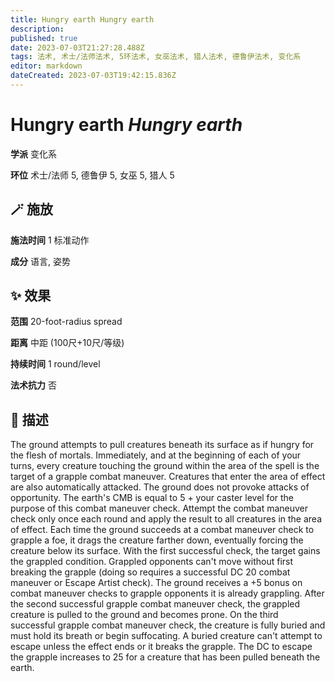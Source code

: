```yaml
---
title: Hungry earth Hungry earth
description: 
published: true
date: 2023-07-03T21:27:28.488Z
tags: 法术, 术士/法师法术, 5环法术, 女巫法术, 猎人法术, 德鲁伊法术, 变化系
editor: markdown
dateCreated: 2023-07-03T19:42:15.836Z
---
```


# **Hungry earth** *Hungry earth*

**学派** 变化系 

**环位** 术士/法师 5, 德鲁伊 5, 女巫 5, 猎人 5

## 🪄 施放

**施法时间** 1 标准动作

**成分** 语言, 姿势

## ✨ 效果  

**范围** 20-foot-radius spread

**距离** 中距 (100尺+10尺/等级)  

**持续时间** 1 round/level 

**法术抗力** 否

## 📖 描述

The ground attempts to pull creatures beneath its surface as if hungry for the flesh of mortals.  Immediately, and at the beginning of each of your turns, every creature touching the ground within the area of the spell is the target of a grapple combat maneuver. Creatures that enter the area of effect are also automatically attacked. The ground does not provoke attacks of opportunity. The earth's CMB is equal to 5 + your caster level for the purpose of this combat maneuver check. Attempt the combat maneuver check only once each round and apply the result to all creatures in the area of effect.  Each time the ground succeeds at a combat maneuver check to grapple a foe, it drags the creature farther down, eventually forcing the creature below its surface. With the first successful check, the target gains the grappled condition. Grappled opponents can't move without first breaking the grapple (doing so requires a successful DC 20 combat maneuver or Escape Artist check). The ground receives a +5 bonus on combat maneuver checks to grapple opponents it is already grappling. After the second successful grapple combat maneuver check, the grappled creature is pulled to the ground and becomes prone. On the third successful grapple combat maneuver check, the creature is fully buried and must hold its breath or begin suffocating.  A buried creature can't attempt to escape unless the effect ends or it breaks the grapple. The DC to escape the grapple increases to 25 for a creature that has been pulled beneath the earth.
    